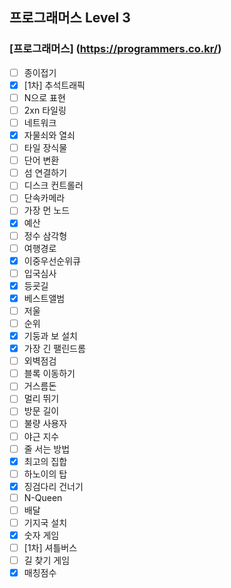 ## 프로그래머스 Level 3
### [프로그래머스] (https://programmers.co.kr/)
- [ ] 종이접기
- [x] [1차] 추석트래픽
- [ ] N으로 표현
- [ ] 2xn 타일링
- [ ] 네트워크
- [x] 자물쇠와 열쇠
- [ ] 타일 장식물
- [ ] 단어 변환
- [ ] 섬 연결하기
- [ ] 디스크 컨트롤러
- [ ] 단속카메라
- [ ] 가장 먼 노드
- [x] 예산
- [ ] 정수 삼각형
- [ ] 여행경로
- [x] 이중우선순위큐
- [ ] 입국심사
- [x] 등굣길
- [x] 베스트앨범
- [ ] 저울
- [ ] 순위
- [x] 기둥과 보 설치
- [x] 가장 긴 팰린드롬
- [ ] 외벽점검
- [ ] 블록 이동하기
- [ ] 거스름돈
- [ ] 멀리 뛰기
- [ ] 방문 길이
- [ ] 불량 사용자
- [ ] 야근 지수
- [ ] 줄 서는 방법
- [x] 최고의 집합
- [ ] 하노이의 탑
- [x] 징검다리 건너기
- [ ] N-Queen
- [ ] 배달
- [ ] 기지국 설치
- [x] 숫자 게임
- [ ] [1차] 셔틀버스
- [ ] 길 찾기 게임
- [x] 매칭점수